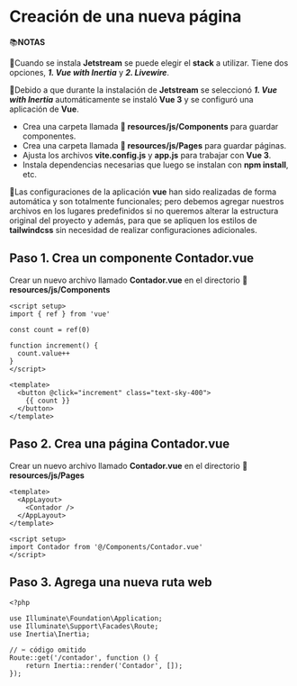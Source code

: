 # Creación de una nueva página

📚**NOTAS**  

💠Cuando se instala **Jetstream** se puede elegir el **stack** a utilizar. Tiene dos opciones, ***1. Vue with Inertia*** y ***2. Livewire***.  

💠Debido a que durante la instalación de **Jetstream** se seleccionó ***1. Vue with Inertia*** automáticamente se instaló **Vue 3** y se configuró una aplicación de **Vue**.  

- Crea una carpeta llamada **📁 resources/js/Components** para guardar componentes.
- Crea una carpeta llamada **📁 resources/js/Pages** para guardar páginas.
- Ajusta los archivos **vite.config.js** y **app.js** para trabajar con **Vue 3**.
- Instala dependencias necesarias que luego se instalan con **npm install**, etc.  

💠Las configuraciones de la aplicación **vue** han sido realizadas de forma automática y son totalmente funcionales; pero debemos agregar nuestros archivos en los lugares predefinidos si no queremos alterar la estructura original del proyecto y además, para que se apliquen los estilos de **tailwindcss** sin necesidad de realizar configuraciones adicionales.  

## Paso 1. Crea un componente Contador.vue

Crear un nuevo archivo llamado **Contador.vue** en el directorio **📁 resources/js/Components**  

```
<script setup>
import { ref } from 'vue'

const count = ref(0)

function increment() {
  count.value++
}
</script>

<template>
  <button @click="increment" class="text-sky-400">
    {{ count }}
  </button>
</template>
```
## Paso 2. Crea una página Contador.vue

Crear un nuevo archivo llamado **Contador.vue** en el directorio **📁 resources/js/Pages**  

```
<template>
  <AppLayout>
    <Contador />
  </AppLayout>
</template>

<script setup>
import Contador from '@/Components/Contador.vue'
</script>
```

## Paso 3. Agrega una nueva ruta web

```
<?php

use Illuminate\Foundation\Application;
use Illuminate\Support\Facades\Route;
use Inertia\Inertia;

// ✂️ código omitido
Route::get('/contador', function () {
    return Inertia::render('Contador', []);
});
```

